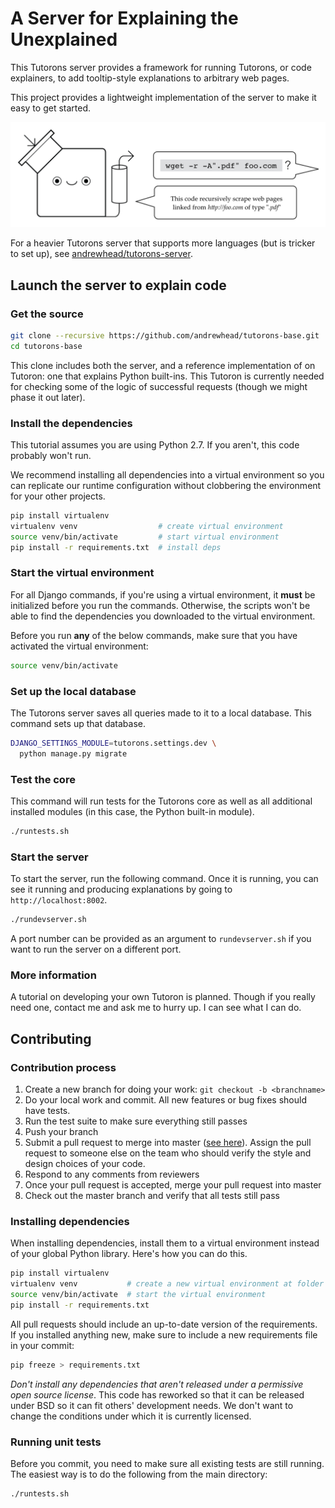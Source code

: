 # A Server for Explaining the Unexplained

This Tutorons server provides a framework for running
Tutorons, or code explainers, to add tooltip-style
explanations to arbitrary web pages.

This project provides a lightweight implementation of
the server to make it easy to get started.

<img src="docs/logo.png" width="600px"/>

For a heavier Tutorons server that supports more languages
(but is tricker to set up), see
[andrewhead/tutorons-server](https://github.com/andrewhead/tutorons-server).

## Launch the server to explain code

### Get the source

```bash
git clone --recursive https://github.com/andrewhead/tutorons-base.git
cd tutorons-base
```

This clone includes both the server, and a reference
implementation of on Tutoron: one that explains Python
built-ins.  This Tutoron is currently needed for checking
some of the logic of successful requests (though we might
phase it out later).

### Install the dependencies

This tutorial assumes you are using Python 2.7.  If you
aren't, this code probably won't run.

We recommend installing all dependencies into a virtual
environment so you can replicate our runtime configuration
without clobbering the environment for your other projects.

```bash
pip install virtualenv
virtualenv venv                  # create virtual environment
source venv/bin/activate         # start virtual environment
pip install -r requirements.txt  # install deps
```

### Start the virtual environment

For all Django commands, if you're using a virtual
environment, it **must** be initialized before you run the
commands.  Otherwise, the scripts won't be able to find the
dependencies you downloaded to the virtual environment.

Before you run **any** of the below commands, make sure that you
have activated the virtual environment:

```bash
source venv/bin/activate
```

### Set up the local database

The Tutorons server saves all queries made to it to a local
database.  This command sets up that database.

```bash
DJANGO_SETTINGS_MODULE=tutorons.settings.dev \
  python manage.py migrate
```

### Test the core

This command will run tests for the Tutorons core as well as
all additional installed modules (in this case, the Python
built-in module).

```bash
./runtests.sh
```

### Start the server

To start the server, run the following command.  Once it is
running, you can see it running and producing explanations
by going to `http://localhost:8002`.

```bash
./rundevserver.sh
```

A port number can be provided as an argument to
`rundevserver.sh` if you want to run the server on a
different port.

### More information

A tutorial on developing your own Tutoron is planned.
Though if you really need one, contact me and ask me to
hurry up.  I can see what I can do.

## Contributing

### Contribution process

1. Create a new branch for doing your work:
   `git checkout -b <branchname>`
2. Do your local work and commit.  All new features or bug
   fixes should have tests.
3. Run the test suite to make sure everything still passes
4. Push your branch
4. Submit a pull request to merge into master ([see
   here](https://help.github.com/articles/using-pull-requests/)).
   Assign the pull request to someone else on the team who
   should verify the style and design choices of your code.
6. Respond to any comments from reviewers
7. Once your pull request is accepted, merge your pull
   request into master
8. Check out the master branch and verify that all tests
   still pass

### Installing dependencies

When installing dependencies, install them to a virtual
environment instead of your global Python library.  Here's
how you can do this.

```bash
pip install virtualenv
virtualenv venv           # create a new virtual environment at folder "venv"
source venv/bin/activate  # start the virtual environment
pip install -r requirements.txt
```

All pull requests should include an up-to-date version of
the requirements.  If you installed anything new, make sure
to include a new requirements file in your commit:

```bash
pip freeze > requirements.txt
```

*Don't install any dependencies that aren't released under a
permissive open source license*.  This code has reworked so
that it can be released under BSD so it can fit others'
development needs.  We don't want to change the conditions
under which it is currently licensed.

### Running unit tests

Before you commit, you need to make sure all existing tests
are still running.  The easiest way is to do the following
from the main directory:

```bash
./runtests.sh
```
